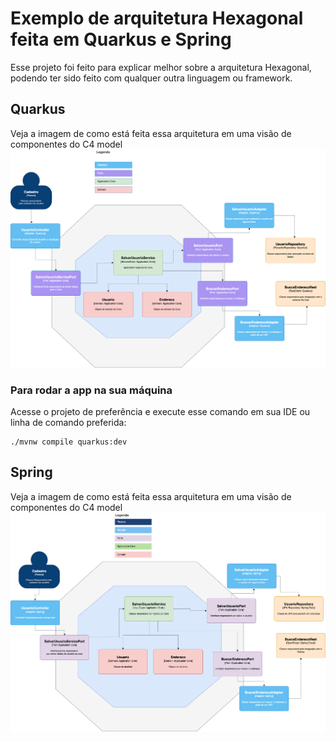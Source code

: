 # Exemplo de arquitetura Hexagonal feita em Quarkus e Spring

Esse projeto foi feito para explicar melhor sobre a arquitetura Hexagonal, podendo ter sido feito com qualquer outra linguagem ou framework.

## Quarkus

Veja a imagem de como está feita essa arquitetura em uma visão de componentes do C4 model
![desenho.png](quarkus/desenho-quarkus.png)

### Para rodar a app na sua máquina

Acesse o projeto de preferência e execute esse comando em sua IDE ou linha de comando preferida:

```shell script
./mvnw compile quarkus:dev
```
## Spring

Veja a imagem de como está feita essa arquitetura em uma visão de componentes do C4 model
![desenho.png](spring/desenho-spring.png)